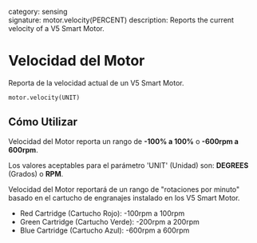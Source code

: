 category: sensing  
signature: motor.velocity(PERCENT)
description: Reports the current velocity of a V5 Smart Motor.

# Velocidad del Motor

Reporta de la velocidad actual de un V5 Smart Motor.

```don
motor.velocity(UNIT)
```

## Cómo Utilizar

Velocidad del Motor reporta un rango de **-100% a 100%** o **-600rpm a 600rpm**.

Los valores aceptables para el parámetro 'UNIT' (Unidad) son: **DEGREES** (Grados) o **RPM**.

Velocidad del Motor reportará de un rango de "rotaciones por minuto" basado en el cartucho de engranajes instalado en los V5 Smart Motor.

* Red Cartridge (Cartucho Rojo): -100rpm a 100rpm
* Green Cartridge (Cartucho Verde): -200rpm a 200rpm
* Blue Cartridge (Cartucho Azul): -600rpm a 600rpm


<advanced>
</advanced>
